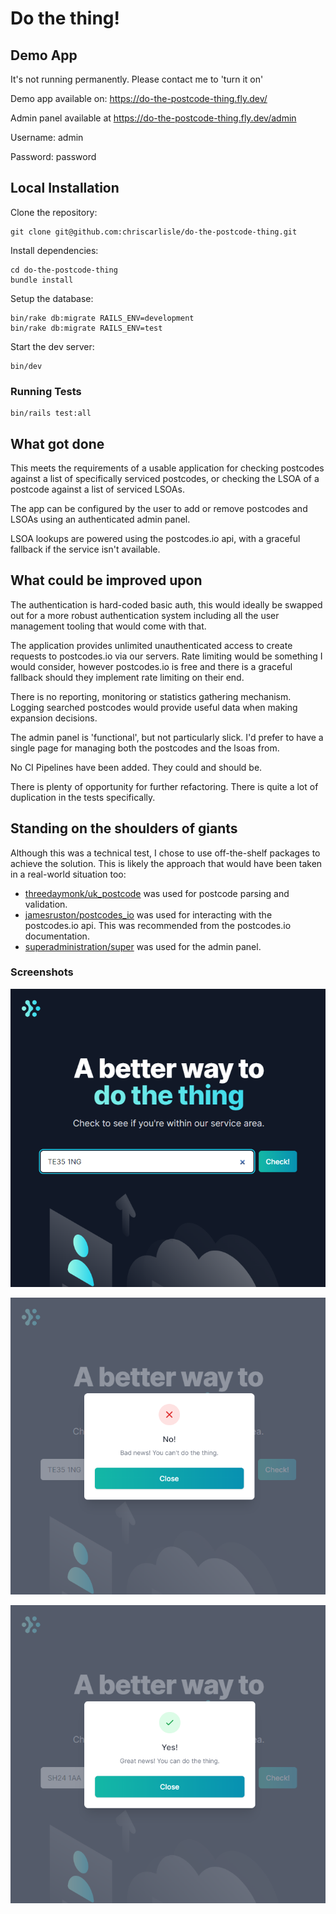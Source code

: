 # Do the thing!

## Demo App

It's not running permanently. Please contact me to 'turn it on'

Demo app available on: https://do-the-postcode-thing.fly.dev/

Admin panel available at https://do-the-postcode-thing.fly.dev/admin

Username: admin

Password: password

## Local Installation

Clone the repository:

```
git clone git@github.com:chriscarlisle/do-the-postcode-thing.git
```

Install dependencies:
```
cd do-the-postcode-thing
bundle install
```

Setup the database:
```
bin/rake db:migrate RAILS_ENV=development
bin/rake db:migrate RAILS_ENV=test
```

Start the dev server:
```
bin/dev
```

### Running Tests

```
bin/rails test:all
```

## What got done

This meets the requirements of a usable application for checking postcodes against a list of specifically serviced postcodes, or checking the LSOA of a postcode against a list of serviced LSOAs.

The app can be configured by the user to add or remove postcodes and LSOAs using an authenticated admin panel.

LSOA lookups are powered using the postcodes.io api, with a graceful fallback if the service isn't available.

## What could be improved upon

The authentication is hard-coded basic auth, this would ideally be swapped out for a more robust authentication system including all the user management tooling that would come with that.

The application provides unlimited unauthenticated access to create requests to postcodes.io via our servers. Rate limiting would be something I would consider, however postcodes.io is free and there is a graceful fallback should they implement rate limiting on their end.

There is no reporting, monitoring or statistics gathering mechanism. Logging searched postcodes would provide useful data when making expansion decisions.

The admin panel is 'functional', but not particularly slick. I'd prefer to have a single page for managing both the postcodes and the lsoas from.

No CI Pipelines have been added. They could and should be.

There is plenty of opportunity for further refactoring. There is quite a lot of duplication in the tests specifically.

## Standing on the shoulders of giants

Although this was a technical test, I chose to use off-the-shelf packages to achieve the solution. This is likely the approach that would have been taken in a real-world situation too:

* [threedaymonk/uk_postcode](https://github.com/threedaymonk/uk_postcode) was used for postcode parsing and validation.
* [jamesruston/postcodes_io](https://github.com/jamesruston/postcodes_io) was used for interacting with the postcodes.io api. This was recommended from the postcodes.io documentation.
* [superadministration/super](https://github.com/superadministration/super) was used for the admin panel.

### Screenshots

![Home](./docs/images/home.png)

![No!](./docs/images/no.png)

![Yes!](./docs/images/yes.png)
